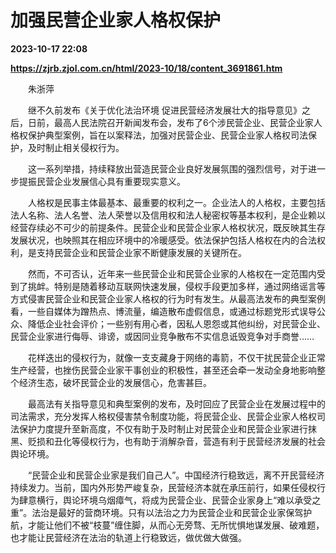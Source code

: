 # 加强民营企业家人格权保护

**2023-10-17 22:08**

**https://zjrb.zjol.com.cn/html/2023-10/18/content_3691861.htm**

　　朱浙萍

　　继不久前发布《关于优化法治环境 促进民营经济发展壮大的指导意见》之后，日前，最高人民法院召开新闻发布会，发布了6个涉民营企业、民营企业家人格权保护典型案例，旨在以案释法，加强对民营企业、民营企业家人格权司法保护，及时制止相关侵权行为。

　　这一系列举措，持续释放出营造民营企业良好发展氛围的强烈信号，对于进一步提振民营企业发展信心具有重要现实意义。

　　人格权是民事主体最基本、最重要的权利之一。企业法人的人格权，主要包括法人名称、法人名誉、法人荣誉以及信用权和法人秘密权等基本权利，是企业赖以经营存续必不可少的前提条件。民营企业和民营企业家人格权状况，既反映其生存发展状况，也映照其在相应环境中的冷暖感受。依法保护包括人格权在内的合法权利，是支持民营企业和民营企业家不断健康发展的关键所在。

　　然而，不可否认，近年来一些民营企业和民营企业家的人格权在一定范围内受到了挑衅。特别是随着移动互联网快速发展，侵权手段更加多样，通过网络谣言等方式侵害民营企业和民营企业家人格权的行为时有发生。从最高法发布的典型案例看，一些自媒体为蹭热点、博流量，编造散布虚假信息，或通过标题党形式误导公众、降低企业社会评价；一些别有用心者，因私人恩怨或其他纠纷，对民营企业、民营企业家进行侮辱、诽谤，或因同业竞争散布不实信息诋毁竞争对手商誉……

　　花样迭出的侵权行为，就像一支支藏身于网络的毒箭，不仅干扰民营企业正常生产经营，也挫伤民营企业家干事创业的积极性，甚至还会牵一发动全身地影响整个经济生态，破坏民营企业的发展信心，危害甚巨。

　　最高法有关指导意见和典型案例的发布，及时回应了民营企业在发展过程中的司法需求，充分发挥人格权侵害禁令制度功能，将民营企业、民营企业家人格权司法保护力度提升至新高度，不仅有助于及时制止对民营企业和民营企业家进行抹黑、贬损和丑化等侵权行为，也有助于消解杂音，营造有利于民营经济发展的社会舆论环境。

　　“民营企业和民营企业家是我们自己人”。中国经济行稳致远，离不开民营经济持续发力。当前，国内外形势严峻复杂，民营经济本就在承压前行，如果任侵权行为肆意横行，舆论环境乌烟瘴气，将成为民营企业、民营企业家身上“难以承受之重”。法治是最好的营商环境。只有以法治之力为民营企业和民营企业家保驾护航，才能让他们不被“枝蔓”缠住脚，从而心无旁骛、无所忧惧地谋发展、破难题，也才能让民营经济在法治的轨道上行稳致远，做优做大做强。